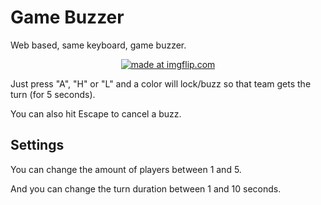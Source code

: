# Game Buzzer
Web based, same keyboard, game buzzer.

<p align="center">
  <a href="https://imgflip.com/gif/21n3lu"><img src="https://i.imgflip.com/21n3lu.gif" title="made at imgflip.com"/></a>
</p>

Just press "A", "H" or "L" and a color will lock/buzz so that team gets the turn (for 5 seconds).

You can also hit Escape to cancel a buzz.

## Settings

You can change the amount of players between 1 and 5.

And you can change the turn duration between 1 and 10 seconds.


